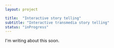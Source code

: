 ```yaml
---
layout: project

title:  "Interactive story telling"
subtitle: "Interactive transmedia story telling"
status: "inProgress"
---
```

I'm writing about this soon.